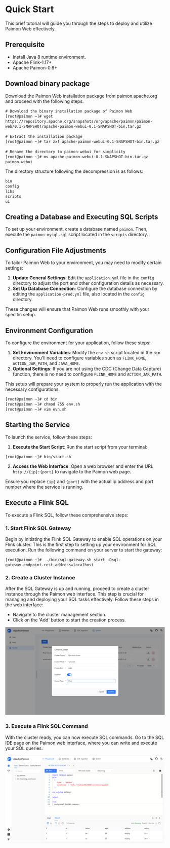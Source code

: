 # Quick Start

This brief tutorial will guide you through the steps to deploy and utilize Paimon Web effectively.

## Prerequisite

- Install Java 8 runtime environment.
- Apache Flink-1.17+
- Apache Paimon-0.8+

## Download binary package

Download the Paimon Web installation package from paimon.apache.org and proceed with the following steps.

```shell
# Download the binary installation package of Paimon Web
[root@paimon ~]# wget https://repository.apache.org/snapshots/org/apache/paimon/paimon-web/0.1-SNAPSHOT/apache-paimon-webui-0.1-SNAPSHOT-bin.tar.gz

# Extract the installation package
[root@paimon ~]# tar zxf apache-paimon-webui-0.1-SNAPSHOT-bin.tar.gz
    
# Rename the directory to paimon-webui for simplicity
[root@paimon ~]# mv apache-paimon-webui-0.1-SNAPSHOT-bin.tar.gz paimon-webui
```
The directory structure following the decompression is as follows:
```shell
bin
config
libs
scripts
ui
```

## Creating a Database and Executing SQL Scripts

To set up your environment, create a database named `paimon`. Then, execute the `paimon-mysql.sql` script located in the `scripts` directory.

## Configuration File Adjustments

To tailor Paimon Web to your environment, you may need to modify certain settings:

1. **Update General Settings**: Edit the `application.yml` file in the `config` directory to adjust the port and other configuration details as necessary.
2. **Set Up Database Connection**: Configure the database connection by editing the `application-prod.yml` file, also located in the `config` directory.

These changes will ensure that Paimon Web runs smoothly with your specific setup.

## Environment Configuration

To configure the environment for your application, follow these steps:

1. **Set Environment Variables**: Modify the `env.sh` script located in the `bin` directory. You'll need to configure variables such as `FLINK_HOME`, `ACTION_JAR_PATH`, and `JAVA_HOME`.
2. **Optional Settings**: If you are not using the CDC (Change Data Capture) function, there is no need to configure `FLINK_HOME` and `ACTION_JAR_PATH`.

This setup will prepare your system to properly run the application with the necessary configurations.

```shell
[root@paimon ~]# cd bin
[root@paimon ~]# chmod 755 env.sh
[root@paimon ~]# vim evn.sh
```

## Starting the Service

To launch the service, follow these steps:

1. **Execute the Start Script**: Run the start script from your terminal:
```shell
[root@paimon ~]# bin/start.sh
```
2. **Access the Web Interface**: Open a web browser and enter the URL `http://{ip}:{port}` to navigate to the Paimon web page.

Ensure you replace `{ip}` and `{port}` with the actual ip address and port number where the service is running.

## Execute a Flink SQL

To execute a Flink SQL, follow these comprehensive steps:

### 1. Start Flink SQL Gateway

Begin by initiating the Flink SQL Gateway to enable SQL operations on your Flink cluster. This is the first step to setting up your environment for SQL execution. Run the following command on your server to start the gateway:

```shell
[root@paimon ~]#  ./bin/sql-gateway.sh start -Dsql-gateway.endpoint.rest.address=localhost
```

### 2. Create a Cluster Instance

After the SQL Gateway is up and running, proceed to create a cluster instance through the Paimon web interface. This step is crucial for managing and deploying your SQL tasks effectively. Follow these steps in the web interface:

- Navigate to the cluster management section.
- Click on the 'Add' button to start the creation process.

![img_1.png](../../public/img/img_1.png)

### 3. Execute a Flink SQL Command

With the cluster ready, you can now execute SQL commands. Go to the SQL IDE page on the Paimon web interface, where you can write and execute your SQL queries.

![img_2.png](../../public/img/img_2.png)